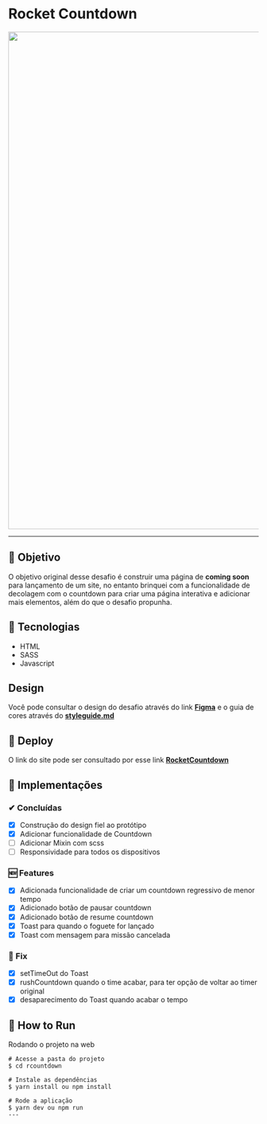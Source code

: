 # Rocket Countdown 

<div align="center" width='20%' height="100px">
 <img width='1000px' src='https://efficient-sloth-d85.notion.site/image/https%3A%2F%2Fs3-us-west-2.amazonaws.com%2Fsecure.notion-static.com%2F4ae14d1c-890d-4c40-8ab1-31369ba44cde%2FMacBook_Pro_16_inch.png?table=block&id=19099266-a58e-43c8-9e87-6e4fd7b22df1&spaceId=08f749ff-d06d-49a8-a488-9846e081b224&width=2000&userId=&cache=v2'>
</div>

---

## 🎉 Objetivo
O objetivo original desse desafio é construir uma página de **coming soon** para lançamento de um site, no entanto brinquei com a funcionalidade
de decolagem com o countdown para criar uma página interativa e adicionar mais elementos, além do que o desafio propunha.

## 🔩 Tecnologias
- HTML
- SASS
- Javascript
## Design
Você pode consultar o design do desafio através do link **[Figma](https://www.figma.com/file/o7NUQQZdL7Up7RgnwLJtf0/DD-Countdown-Copy?fuid=898242652746725678)** e o guia de cores através do **[styleguide.md](styleguide.md)**

## 🚀 Deploy
O link do site pode ser consultado por esse link **[RocketCountdown](https://rocketcoundown-lpecd5d4c-pedrovinhas.vercel.app/)**

## 🧱 Implementações

### ✔ Concluídas
- [X] Construção do design fiel ao protótipo
- [X] Adicionar funcionalidade de Countdown
- [ ] Adicionar Mixin com scss
- [ ] Responsividade para todos os dispositivos

### 🆕 Features
- [X] Adicionada funcionalidade de criar um countdown regressivo de menor tempo
- [X] Adicionado botão de pausar countdown
- [X] Adicionado botão de resume countdown
- [X] Toast para quando o foguete for lançado
- [X] Toast com mensagem para missão cancelada

### 🔨 Fix
- [X] setTimeOut do Toast
- [X] rushCountdown quando o time acabar, para ter opção de voltar ao timer original
- [X] desaparecimento do Toast quando acabar o tempo

## 👷 How to Run

Rodando o projeto na web

```
# Acesse a pasta do projeto
$ cd rcountdown

# Instale as dependências
$ yarn install ou npm install

# Rode a aplicação
$ yarn dev ou npm run
---
